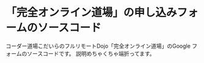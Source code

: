 # 「完全オンライン道場」の申し込みフォームのソースコード

コーダー道場こだいらのフルリモートDojo「完全オンライン道場」のGoogle フォームのソースコードです。
説明めちゃくちゃ端折ってます。
